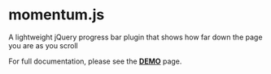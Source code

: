 # momentum.js
A lightweight jQuery progress bar plugin that shows how far down the page you are as you scroll

For full documentation, please see the **[DEMO](https://sschoepke.github.io/momentum/)** page.
